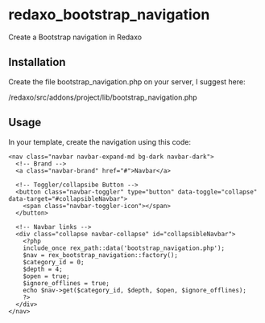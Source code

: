 # redaxo\_bootstrap\_navigation
Create a Bootstrap navigation in Redaxo

## Installation

Create the file bootstrap\_navigation.php on your server, I suggest here:

/redaxo/src/addons/project/lib/bootstrap\_navigation.php

## Usage

In your template, create the navigation using this code:

```
<nav class="navbar navbar-expand-md bg-dark navbar-dark">
  <!-- Brand -->
  <a class="navbar-brand" href="#">Navbar</a>

  <!-- Toggler/collapsibe Button -->
  <button class="navbar-toggler" type="button" data-toggle="collapse" data-target="#collapsibleNavbar">
    <span class="navbar-toggler-icon"></span>
  </button>

  <!-- Navbar links -->
  <div class="collapse navbar-collapse" id="collapsibleNavbar">
    <?php 
    include_once rex_path::data('bootstrap_navigation.php');
    $nav = rex_bootstrap_navigation::factory();
    $category_id = 0;
    $depth = 4;
    $open = true;
    $ignore_offlines = true;
    echo $nav->get($category_id, $depth, $open, $ignore_offlines);
    ?>
  </div>
</nav>
```
